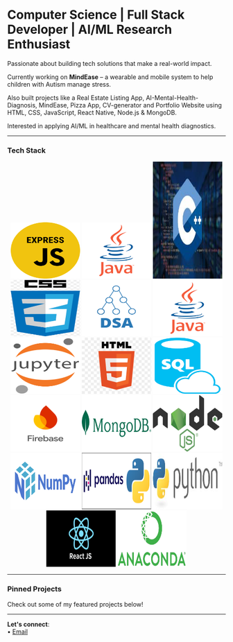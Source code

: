  # Computer Science | Full Stack Developer | AI/ML Research Enthusiast

 Passionate about building tech solutions that make a real-world impact.  
 
 Currently working on **MindEase** – a wearable and mobile system to help children with Autism manage stress.  
 
 Also built projects like a Real Estate Listing App, AI-Mental-Health-Diagnosis, MindEase, Pizza App, CV-generator and Portfolio Website using HTML, CSS, JavaScript, React Native, Node.js & MongoDB.  
 
 Interested in applying AI/ML in healthcare and mental health diagnostics.

---

###  Tech Stack

<div align="center">
 
  <img src="expressJs.png" width="160" height="130"/>
  <img src="java.png" width="160" height="130"/>
  <img src="C++.jpg" width="160" height="270"/>
 <img src="CSS.png" width="160" height="130"/>
  <img src="DSA.png" width="160" height="130"/>
  <img src="java.png" width="160" height="130"/>
  <img src="Jupyter.png" width="160" height="130"/> 
   <img src="HTML.png" width="160" height="130"/>
  <img src="SQL.png" width="160" height="130"/>
  <img src="firebase.png" width="160" height="130"/>
  <img src="mongodb.jpg" width="160" height="130"/>
  <img src="nodeJs.png" width="160" height="130"/>
  <img src="numpy.png" width="160" height="130"/>
  <img src="pandas.png" width="160" height="130"/>
  <img src="python.jpg" width="160" height="130"/>
  <img src="reactJs.png" width="160" height="130"/>
  <img src="Anaconda.png" width="160" height="130"/>
</div>

---

###  Pinned Projects
Check out some of my featured projects below!

---

 **Let's connect**:  
 • [Email](aimen.azhar111333@gmail.com)


